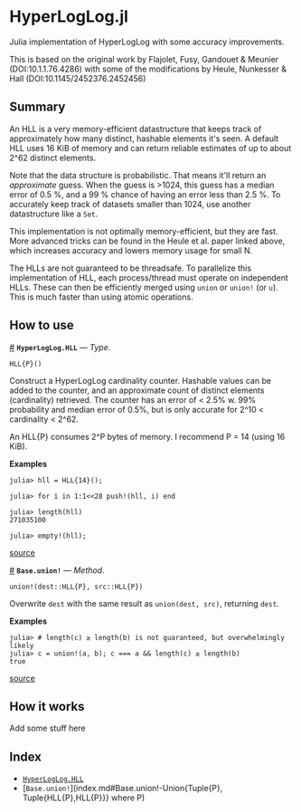 
<a id='HyperLogLog.jl-1'></a>

# HyperLogLog.jl


Julia implementation of HyperLogLog with some accuracy improvements.


This is based on the original work by Flajolet, Fusy, Gandouet & Meunier (DOI:10.1.1.76.4286) with some of the modifications by Heule, Nunkesser & Hall (DOI:10.1145/2452376.2452456)


<a id='Summary-1'></a>

## Summary


An HLL is a very memory-efficient datastructure that keeps track of approximately how many distinct, hashable elements it's seen. A default HLL uses 16 KiB of memory and can return reliable estimates of up to about 2^62 distinct elements.


Note that the data structure is probabilistic. That means it'll return an *approximate* guess. When the guess is >1024, this guess has a median error of 0.5 %, and a 99 % chance of having an error less than 2.5 %. To accurately keep track of datasets smaller than 1024, use another datastructure like a `Set`.


This implementation is not optimally memory-efficient, but they are fast. More advanced tricks can be found in the Heule et al. paper linked above, which increases accuracy and lowers memory usage for small N.


The HLLs are not guaranteed to be threadsafe. To parallelize this implementation of HLL, each process/thread must operate on independent HLLs. These can then be efficiently merged using `union` or `union!` (or `∪`). This is much faster than using atomic operations.


<a id='How-to-use-1'></a>

## How to use

<a id='HyperLogLog.HLL' href='#HyperLogLog.HLL'>#</a>
**`HyperLogLog.HLL`** &mdash; *Type*.



```
HLL{P}()
```

Construct a HyperLogLog cardinality counter. Hashable values can be added to the counter, and an approximate count of distinct elements (cardinality) retrieved. The counter has an error of < 2.5% w. 99% probability and median error of 0.5%, but is only accurate for 2^10 < cardinality < 2^62.

An HLL{P} consumes 2^P bytes of memory. I recommend P = 14 (using 16 KiB).

**Examples**

```
julia> hll = HLL{14}();

julia> for i in 1:1<<28 push!(hll, i) end

julia> length(hll)
271035100

julia> empty!(hll);
```


<a target='_blank' href='https://github.com/jakobnissen/HyperLogLog.jl/blob/b4e3e276111cf4554c392c3d7d4c2be96a36f492/src/HyperLogLog.jl#L20-L41' class='documenter-source'>source</a><br>

<a id='Base.union!-Union{Tuple{P}, Tuple{HLL{P},HLL{P}}} where P' href='#Base.union!-Union{Tuple{P}, Tuple{HLL{P},HLL{P}}} where P'>#</a>
**`Base.union!`** &mdash; *Method*.



```
union!(dest::HLL{P}, src::HLL{P})
```

Overwrite `dest` with the same result as `union(dest, src)`, returning `dest`.

**Examples**

```
julia> # length(c) ≥ length(b) is not guaranteed, but overwhelmingly likely
julia> c = union!(a, b); c === a && length(c) ≥ length(b)
true
```


<a target='_blank' href='https://github.com/jakobnissen/HyperLogLog.jl/blob/b4e3e276111cf4554c392c3d7d4c2be96a36f492/src/HyperLogLog.jl#L60-L71' class='documenter-source'>source</a><br>


<a id='How-it-works-1'></a>

## How it works


Add some stuff here


<a id='Index-1'></a>

## Index

- [`HyperLogLog.HLL`](index.md#HyperLogLog.HLL)
- [`Base.union!`](index.md#Base.union!-Union{Tuple{P}, Tuple{HLL{P},HLL{P}}} where P)
